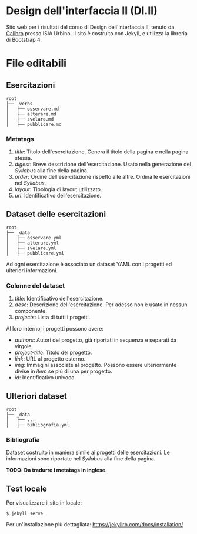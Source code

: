 # Design dell'interfaccia II (DI.II)
Sito web per i risultati del corso di Design dell'interfaccia II, tenuto da [Calibro](https://calib.ro/) presso ISIA Urbino. Il sito è costruito con Jekyll, e utilizza la libreria di Bootstrap 4.

# File editabili
## Esercitazioni
```
root
├── _verbs
│   ├── osservare.md
│   ├── alterare.md
│   ├── svelare.md
│   ├── pubblicare.md
```
### Metatags
1. *title*: Titolo dell'esercitazione. Genera il titolo della pagina e nella pagina stessa.
2. *digest*: Breve descrizione dell'esercitazione. Usato nella generazione del *Syllabus* alla fine della pagina.
3. *order*: Ordine dell'esercitazione rispetto alle altre. Ordina le esercitazioni nel *Syllabus*.
4. *layout*: Tipologia di layout utilizzato.
5. *url*: Identificativo dell'esercitazione.

## Dataset delle esercitazioni
```
root
├── _data
│   ├── osservare.yml
│   ├── alterare.yml
│   ├── svelare.yml
│   ├── pubblicare.yml
```
Ad ogni esercitazione è associato un dataset YAML con i progetti ed ulteriori informazioni.

### Colonne del dataset
1. *title*: Identificativo dell'esercitazione.
2. *desc*: Descrizione dell'esercitazione. Per adesso non è usato in nessun componente.
3. *projects*: Lista di tutti i progetti.

Al loro interno, i progetti possono avere:
  - *authors*: Autori del progetto, già riportati in sequenza e separati da virgole.
  - *project-title*: Titolo del progetto.
  - *link*: URL al progetto esterno.
  - *img*: Immagini associate al progetto. Possono essere ulteriormente divise in *item* se più di una per progetto.
  - *id*: Identificativo univoco.
  
## Ulteriori dataset
```
root
├── _data
│   ├── ...
│   ├── bibliografia.yml
```
### Bibliografia
Dataset costruito in maniera simile ai progetti delle esercitazioni. Le informazioni sono riportate nel *Syllabus* alla fine della pagina.

**TODO: Da tradurre i metatags in inglese.**

## Test locale
Per visualizzare il sito in locale:
```
$ jekyll serve
```

Per un'installazione più dettagliata: https://jekyllrb.com/docs/installation/
